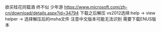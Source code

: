 欲买桂花同载酒 终不似 少年游
https://www.microsoft.com/zh-cn/download/details.aspx?id=34794
下载之后解压
vs2012选择:help → view helper → 选择解压后的msha文件 注意中文版本可能无法识别 需要下载ENUS版本
